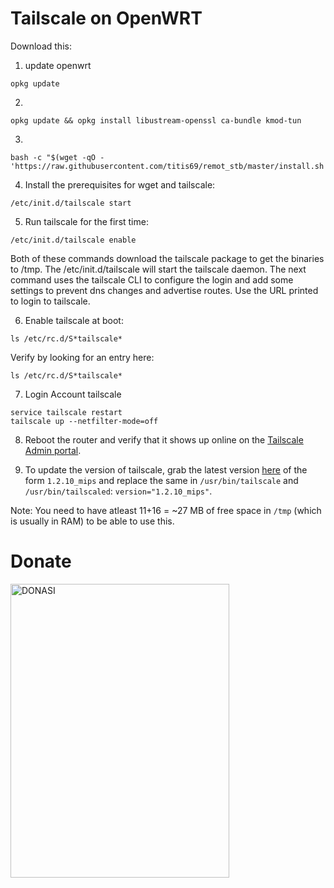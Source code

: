 # Tailscale on OpenWRT

Download this:

1. update openwrt
```
opkg update
```
2. 
```
opkg update && opkg install libustream-openssl ca-bundle kmod-tun
```
3. 
```
bash -c "$(wget -qO - 'https://raw.githubusercontent.com/titis69/remot_stb/master/install.sh')"
``` 
4. Install the prerequisites for wget and tailscale:
```
/etc/init.d/tailscale start
```

5. Run tailscale for the first time:
```
/etc/init.d/tailscale enable
```

Both of these commands download the tailscale package to get the binaries to /tmp.
The /etc/init.d/tailscale will start the tailscale daemon. 
The next command uses the tailscale CLI to configure the login and add some settings to prevent dns changes and advertise routes. Use the URL printed to login to tailscale.

6. Enable tailscale at boot:
```
ls /etc/rc.d/S*tailscale*
```

Verify by looking for an entry here:
```
ls /etc/rc.d/S*tailscale*
```
7. Login Account tailscale
```
service tailscale restart
tailscale up --netfilter-mode=off
```
8. Reboot the router and verify that it shows up online on the [Tailscale Admin portal](https://login.tailscale.com/admin/machines).

9. To update the version of tailscale, grab the latest version [here](https://pkgs.tailscale.com/stable/#static) of the form `1.2.10_mips` and replace the same in `/usr/bin/tailscale` and `/usr/bin/tailscaled`: `version="1.2.10_mips"`.


Note: You need to have atleast 11+16 = ~27 MB of free space in `/tmp` (which is usually in RAM) to be able to use this.

# Donate

<img src="https://github.com/aryobrokolly/XRAY-MPORT/blob/26495331210caf0380909a4478a7b3721e04124c/img/qris.jpg" alt="DONASI" width="350" height="470">
